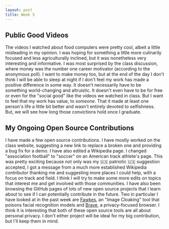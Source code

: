 ```yaml
---
layout: post
title: Week 5
---
```


## Public Good Videos 

The videos I watched about food computers were pretty cool, albeit a little misleading in my opinion.
I was hoping for something a little more culinarily focused and less agriculturally inclined, but it 
was nonetheless very interesting and informative. I was most surprised by the class discussion, where
money was the number one career motivator (according to the anonymous poll). I want to make money too,
but at the end of the day I don't think I will be able to sleep at night if I don't feel my work has 
made a positive difference in some way. It doesn't necessarily have to be something world-changing and 
altruistic. It doesn't even have to be for free or even for the "social good" like the videos we watched
in class. But I want to feel that my work has value, to _someone_. That it made at least one person's
life a little bit better and wasn't entirely devoted to selfishness. But, we will see how long those 
convictions hold once I graduate.

<!--more-->
## My Ongoing Open Source Contributions

I have made a few open source contributions. I have mostly worked on the class website, suggesting a new
link to replace a broken one and providing a bug fix for a demo. I have also edited a Wikipedia page. I
changed "association football" to "soccer" on an American track athlete's page. This was pretty exciting 
because not only was my 🇺🇸 patriotic 🇺🇸 suggestion accepted, I got a message from a much more established
Wikipedia contributor thanking me and suggesting more places I could help, with a focus on track and field.
I think I will try to make some more edits on topics that interest me and get involved with those communities.
I have also been browsing the GitHub pages of lots of new open source projects that I learn about to see if
I can potentially contribute in the future. Two in particular I have looked at in the past week are [Fawkes](http://sandlab.cs.uchicago.edu/fawkes/),
an "Image Cloaking" tool that poisons facial recognition models and [Brave](https://brave.com/), a privacy-focused
browser. I think it is interesting that both of these open source tools are all about personal privacy. I don't
either project will be ideal for my big contribution, but I'll keep them in mind.

